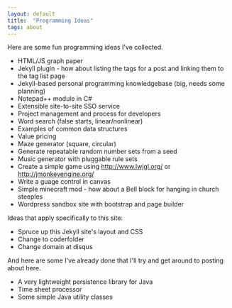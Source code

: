 ```yaml
---
layout: default
title:  "Programming Ideas"
tags: about
---
```


Here are some fun programming ideas I've collected.

* HTML/JS graph paper
* Jekyll plugin - how about listing the tags for a post and linking them to the tag list page
* Jekyll-based personal programming knowledgebase (big, needs some planning)
* Notepad++ module in C#
* Extensible site-to-site SSO service
* Project management and process for developers
* Word search (false starts, linear/nonlinear)
* Examples of common data structures
* Value pricing
* Maze generator (square, circular)
* Generate repeatable random number sets from a seed
* Music generator with pluggable rule sets
* Create a simple game using http://www.lwjgl.org/ or http://jmonkeyengine.org/
* Write a guage control in canvas
* Simple minecraft mod - how about a Bell block for hanging in church steeples
* Wordpress sandbox site with bootstrap and page builder

Ideas that apply specifically to this site:

* Spruce up this Jekyll site's layout and CSS
* Change to coderfolder
* Change domain at disqus

And here are some I've already done that I'll try and get around to posting about here.

* A very lightweight persistence library for Java 
* Time sheet processor
* Some simple Java utility classes

